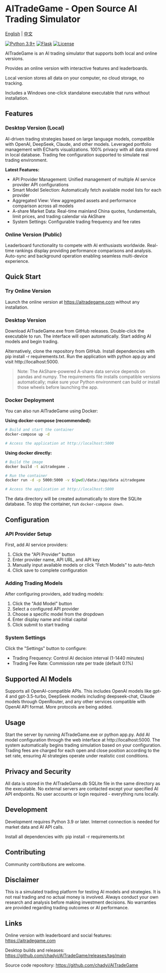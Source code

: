 # AITradeGame - Open Source AI Trading Simulator

[English](README.md) | [中文](README_ZH.md)

[![Python 3.9+](https://img.shields.io/badge/python-3.9+-blue.svg)](https://www.python.org/downloads/)
[![Flask](https://img.shields.io/badge/flask-3.0+-green.svg)](https://flask.palletsprojects.com/)
[![License](https://img.shields.io/badge/license-MIT-blue.svg)](LICENSE)

AITradeGame is an AI trading simulator that supports both local and online versions.

Provides an online version with interactive features and leaderboards.

Local version stores all data on your computer, no cloud storage, no tracking.

Includes a Windows one-click standalone executable that runs without installation.

## Features

### Desktop Version (Local)

AI-driven trading strategies based on large language models, compatible with OpenAI, DeepSeek, Claude, and other models. Leveraged portfolio management with ECharts visualizations. 100% privacy with all data stored in local database. Trading fee configuration supported to simulate real trading environment.

**Latest Features:**
- API Provider Management: Unified management of multiple AI service provider API configurations
- Smart Model Selection: Automatically fetch available model lists for each provider
- Aggregated View: View aggregated assets and performance comparison across all models
- A-share Market Data: Real-time mainland China quotes, fundamentals, limit prices, and trading calendar via AkShare
- System Settings: Configurable trading frequency and fee rates

### Online Version (Public)

Leaderboard functionality to compete with AI enthusiasts worldwide. Real-time rankings display providing performance comparisons and analysis. Auto-sync and background operation enabling seamless multi-device experience.

## Quick Start

### Try Online Version

Launch the online version at https://aitradegame.com without any installation.

### Desktop Version

Download AITradeGame.exe from GitHub releases. Double-click the executable to run. The interface will open automatically. Start adding AI models and begin trading.

Alternatively, clone the repository from GitHub. Install dependencies with pip install -r requirements.txt. Run the application with python app.py and visit http://localhost:5000.

> Note: The AkShare-powered A-share data service depends on pandas and numpy. The requirements file installs compatible versions automatically; make sure your Python environment can build or install those wheels before launching the app.

### Docker Deployment

You can also run AITradeGame using Docker:

**Using docker-compose (recommended):**
```bash
# Build and start the container
docker-compose up -d

# Access the application at http://localhost:5000
```

**Using docker directly:**
```bash
# Build the image
docker build -t aitradegame .

# Run the container
docker run -d -p 5000:5000 -v $(pwd)/data:/app/data aitradegame

# Access the application at http://localhost:5000
```

The data directory will be created automatically to store the SQLite database. To stop the container, run `docker-compose down`.

## Configuration

### API Provider Setup
First, add AI service providers:
1. Click the "API Provider" button
2. Enter provider name, API URL, and API key
3. Manually input available models or click "Fetch Models" to auto-fetch
4. Click save to complete configuration

### Adding Trading Models
After configuring providers, add trading models:
1. Click the "Add Model" button
2. Select a configured API provider
3. Choose a specific model from the dropdown
4. Enter display name and initial capital
5. Click submit to start trading

### System Settings
Click the "Settings" button to configure:
- Trading Frequency: Control AI decision interval (1-1440 minutes)
- Trading Fee Rate: Commission rate per trade (default 0.1%)

## Supported AI Models

Supports all OpenAI-compatible APIs. This includes OpenAI models like gpt-4 and gpt-3.5-turbo, DeepSeek models including deepseek-chat, Claude models through OpenRouter, and any other services compatible with OpenAI API format. More protocols are being added.

## Usage

Start the server by running AITradeGame.exe or python app.py. Add AI model configuration through the web interface at http://localhost:5000. The system automatically begins trading simulation based on your configuration. Trading fees are charged for each open and close position according to the set rate, ensuring AI strategies operate under realistic cost conditions.

## Privacy and Security

All data is stored in the AITradeGame.db SQLite file in the same directory as the executable. No external servers are contacted except your specified AI API endpoints. No user accounts or login required - everything runs locally.

## Development

Development requires Python 3.9 or later. Internet connection is needed for market data and AI API calls.

Install all dependencies with: pip install -r requirements.txt

## Contributing

Community contributions are welcome.

## Disclaimer

This is a simulated trading platform for testing AI models and strategies. It is not real trading and no actual money is involved. Always conduct your own research and analysis before making investment decisions. No warranties are provided regarding trading outcomes or AI performance.

## Links

Online version with leaderboard and social features: https://aitradegame.com

Desktop builds and releases: https://github.com/chadyi/AITradeGame/releases/tag/main

Source code repository: https://github.com/chadyi/AITradeGame

